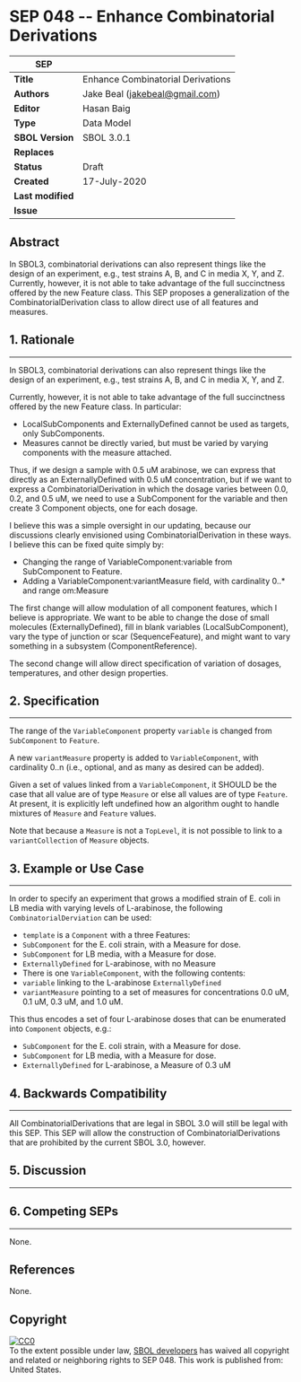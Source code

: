 SEP 048 -- Enhance Combinatorial Derivations
===================================

SEP                     | <leave empty>
----------------------|--------------
**Title**                | Enhance Combinatorial Derivations
**Authors**           | Jake Beal (jakebeal@gmail.com)
**Editor**            | Hasan Baig
**Type**               | Data Model
**SBOL Version** | SBOL 3.0.1
**Replaces**        | 
**Status**             | Draft
**Created**          | 17-July-2020
**Last modified**  | 
**Issue**          | 

Abstract
-----------
In SBOL3, combinatorial derivations can also represent things like the design of an experiment, e.g., test strains A, B, and C in media X, Y, and Z.
Currently, however, it is not able to take advantage of the full succinctness offered by the new Feature class.
This SEP proposes a generalization of the CombinatorialDerivation class to allow direct use of all features and measures.

## 1. Rationale <a name="rationale"></a>
----------------
In SBOL3, combinatorial derivations can also represent things like the design of an experiment, e.g., test strains A, B, and C in media X, Y, and Z.

Currently, however, it is not able to take advantage of the full succinctness offered by the new Feature class. In particular:

- LocalSubComponents and ExternallyDefined cannot be used as targets, only SubComponents.
- Measures cannot be directly varied, but must be varied by varying components with the measure attached.

Thus, if we design a sample with 0.5 uM arabinose, we can express that directly as an ExternallyDefined with 0.5 uM concentration, but if we want to express a CombinatorialDerivation in which the dosage varies between 0.0, 0.2, and 0.5 uM, we need to use a SubComponent for the variable and then create 3 Component objects, one for each dosage.

I believe this was a simple oversight in our updating, because our discussions clearly envisioned using CombinatorialDerivation in these ways. I believe this can be fixed quite simply by:

- Changing the range of VariableComponent:variable from SubComponent to Feature.
- Adding a VariableComponent:variantMeasure field, with cardinality 0..* and range om:Measure

The first change will allow modulation of all component features, which I believe is appropriate. We want to be able to change the dose of small molecules (ExternallyDefined), fill in blank variables (LocalSubComponent), vary the type of junction or scar (SequenceFeature), and might want to vary something in a subsystem (ComponentReference).

The second change will allow direct specification of variation of dosages, temperatures, and other design properties.

## 2. Specification <a name="specification"></a>
----------------------------------------------

The range of the `VariableComponent` property `variable` is changed from `SubComponent` to `Feature`.

A new `variantMeasure` property is added to `VariableComponent`, with cardinality 0..n (i.e., optional, and as many as desired can be added).

Given a set of values linked from a `VariableComponent`, it SHOULD be the case that all value are of type `Measure` or else all values are of type `Feature`.  At present, it is explicitly left undefined how an algorithm ought to handle mixtures of `Measure` and `Feature` values.

Note that because a `Measure` is not a `TopLevel`, it is not possible to link to a `variantCollection` of `Measure` objects.



## 3. Example or Use Case <a name='example'></a>
-------------------------------

In order to specify an experiment that grows a modified strain of E. coli in LB media with varying levels of L-arabinose, the following `CombinatorialDerviation` can be used:

 - `template` is a `Component` with a three Features:
  - `SubComponent` for the E. coli strain, with a Measure for dose.
  - `SubComponent` for LB media, with a Measure for dose.
  - `ExternallyDefined` for L-arabinose, with no Measure
 - There is one `VariableComponent`, with the following contents:
  - `variable` linking to the L-arabinose `ExternallyDefined`
  - `variantMeasure` pointing to a set of measures for concentrations 0.0 uM, 0.1 uM, 0.3 uM, and 1.0 uM.

This thus encodes a set of four L-arabinose doses that can be enumerated into `Component` objects, e.g.:

  - `SubComponent` for the E. coli strain, with a Measure for dose.
  - `SubComponent` for LB media, with a Measure for dose.
  - `ExternallyDefined` for L-arabinose, a Measure of 0.3 uM


## 4. Backwards Compatibility <a name='compatibility'></a>
-----------------

All CombinatorialDerivations that are legal in SBOL 3.0 will still be legal with this SEP.  This SEP will allow the construction of CombinatorialDerivations that are prohibited by the current SBOL 3.0, however.

## 5. Discussion <a name='discussion'></a>
-----------------


## 6. Competing SEPs <a name='competing_seps'></a>
-----------------
None.

References <a name='references'></a>
----------------
None.

Copyright <a name='copyright'></a>
-------------
<p xmlns:dct="http://purl.org/dc/terms/" xmlns:vcard="http://www.w3.org/2001/vcard-rdf/3.0#">
  <a rel="license"
     href="http://creativecommons.org/publicdomain/zero/1.0/">
    <img src="http://i.creativecommons.org/p/zero/1.0/88x31.png" style="border-style: none;" alt="CC0" />
  </a>
  <br />
  To the extent possible under law,
  <a rel="dct:publisher"
     href="sbolstandard.org">
    <span property="dct:title">SBOL developers</span></a>
  has waived all copyright and related or neighboring rights to
  <span property="dct:title">SEP 048</span>.
This work is published from:
<span property="vcard:Country" datatype="dct:ISO3166"
      content="US" about="sbolstandard.org">
  United States</span>.
</p>
